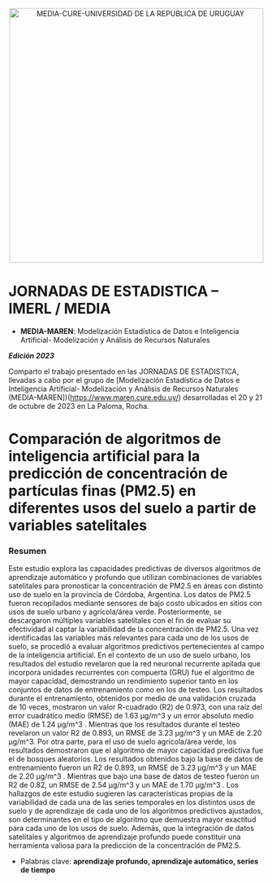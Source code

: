 <p align="center">
    <img width="500" src="https://www.maren.cure.edu.uy/wp-content/uploads/2021/03/logoMEDIA_CURE_UDELAR-300x52.jpeg" alt="MEDIA-CURE-UNIVERSIDAD DE LA REPUBLICA DE URUGUAY">
</p>

# **JORNADAS DE ESTADISTICA – IMERL / MEDIA**

* **MEDIA-MAREN**: Modelización Estadística de Datos e Inteligencia Artificial- Modelización y Análisis de Recursos Naturales

***Edición 2023*** 

Comparto el trabajo presentado en las JORNADAS DE ESTADISTICA, llevadas a cabo por el grupo de [Modelización Estadística de Datos e Inteligencia Artificial- Modelización y Análisis de Recursos Naturales (MEDIA-MAREN])(https://www.maren.cure.edu.uy/) desarrolladas el 20 y 21 de octubre de 2023 en La Paloma, Rocha.

# Comparación de algoritmos de inteligencia artificial para la predicción de concentración de partículas finas (PM2.5) en diferentes usos del suelo a partir de variables satelitales

### Resumen

Este estudio explora las capacidades predictivas de diversos algoritmos de aprendizaje automático y profundo que utilizan combinaciones de variables satelitales para pronosticar la concentración de PM2.5 en áreas con distinto uso de suelo en la provincia de Córdoba, Argentina. Los datos de PM2.5 fueron recopilados mediante sensores de bajo costo ubicados en sitios con usos de suelo urbano y agrícola/área verde. Posteriormente, se descargaron múltiples variables satelitales con el fin de evaluar su efectividad al captar la variabilidad de la concentración de PM2.5. Una vez identificadas las variables más relevantes para cada uno de los usos de suelo, se procedió a evaluar algoritmos predictivos pertenecientes al campo de la inteligencia artificial. En el contexto de un uso de suelo urbano, los resultados del estudio revelaron que la red neuronal recurrente apilada que incorpora unidades recurrentes con compuerta (GRU) fue el algoritmo de mayor capacidad, demostrando un rendimiento superior tanto en los conjuntos de datos de entrenamiento como en los de testeo. Los resultados durante el entrenamiento, obtenidos por medio de una validación cruzada de 10 veces, mostraron un valor R-cuadrado (R2) de 0.973, con una raíz del error cuadrático medio (RMSE) de 1.63 μg/m^3  y un error absoluto medio (MAE) de 1.24 μg/m^3 . Mientras que los resultados durante el testeo revelaron un valor R2 de 0.893, un RMSE de 3.23 μg/m^3 y un MAE de 2.20 μg/m^3. Por otra parte, para el uso de suelo agrícola/área verde, los resultados demostraron que el algoritmo de mayor capacidad predictiva fue el de bosques aleatorios. Los resultados obtenidos bajo la base de datos de entrenamiento fueron un R2 de 0.893, un RMSE de 3.23 μg/m^3 y un MAE de 2.20 μg/m^3 . Mientras que bajo una base de datos de testeo fueron un R2 de 0.82, un RMSE de 2.54 μg/m^3  y un MAE de 1.70 μg/m^3 . Los hallazgos de este estudio sugieren las características propias de la variabilidad de cada una de las series temporales en los distintos usos de suelo y de aprendizaje de cada uno de los algoritmos predictivos ajustados, son determinantes en el tipo de algoritmo que demuestra mayor exactitud para cada uno de los usos de suelo. Además, que la integración de datos satelitales y algoritmos de aprendizaje profundo puede constituir una herramienta valiosa para la predicción de la concentración de PM2.5. 

* Palabras clave: **aprendizaje profundo, aprendizaje automático, series de tiempo**
